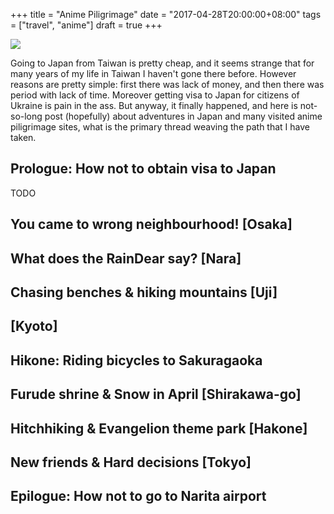 +++
title = "Anime Piligrimage"
date = "2017-04-28T20:00:00+08:00"
tags = ["travel", "anime"]
draft = true
+++

![](/images/posts/japan-ema.jpg)

Going to Japan from Taiwan is pretty cheap, and it seems strange that for many years of my life in Taiwan I haven't gone there before. However reasons are pretty simple: first there was lack of money, and then there was period with lack of time. Moreover getting visa to Japan for citizens of Ukraine is pain in the ass. But anyway, it finally happened, and here is not-so-long post (hopefully) about adventures in Japan and many visited anime piligrimage sites, what is the primary thread weaving the path that I have taken.

<!--more-->

## Prologue: How not to obtain visa to Japan

TODO

## You came to wrong neighbourhood! [Osaka]

## What does the RainDear say? [Nara]

## Chasing benches & hiking mountains [Uji]

## [Kyoto]

## Hikone: Riding bicycles to Sakuragaoka

## Furude shrine & Snow in April [Shirakawa-go]

## Hitchhiking & Evangelion theme park [Hakone]

## New friends & Hard decisions [Tokyo] 

## Epilogue: How not to go to Narita airport